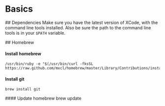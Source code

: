# Basics

## Dependencies
Make sure you have the latest version of XCode, with the command line tools installed. Also be sure the path to the command line tools is in your `$PATH` variable.

## Homebrew
#### Install homebrew
    /usr/bin/ruby -e "$(/usr/bin/curl -fksSL https://raw.github.com/mxcl/homebrew/master/Library/Contributions/install_homebrew.rb)"
#### Install git
    brew install git
#### Update homebrew
    brew update
